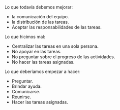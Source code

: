 Lo que todavía debemos mejorar:

- la comunicación  del equipo.
- la distribución de las tareas.
- Aceptar las responsabilidades de las tareas.

Lo que hicimos mal:

- Centralizar las tareas en una sola persona.
- No apoyar en las tareas.
- No preguntar sobre el progreso de las actividades.
- No hacer las tareas asignadas.

Lo que deberíamos empezar a hacer:

- Preguntar.
- Brindar ayuda.
- Comunicarse.
- Reunirse.
- Hacer las tareas asignadas.